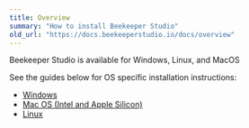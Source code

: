 ```yaml
---
title: Overview
summary: "How to install Beekeeper Studio"
old_url: "https://docs.beekeeperstudio.io/docs/overview"
---
```


Beekeeper Studio is available for Windows, Linux, and MacOS

See the guides below for OS specific installation instructions:

- [Windows](./windows.md)
- [Mac OS (Intel and Apple Silicon)](./macos-m1-intel.md)
- [Linux](./linux.md)
